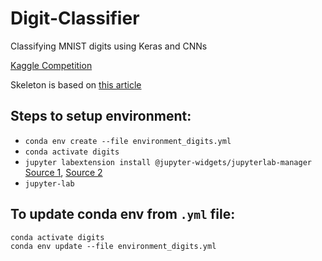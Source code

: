 # Digit-Classifier

Classifying MNIST digits using Keras and CNNs

[Kaggle Competition](https://www.kaggle.com/c/digit-recognizer/overview)

Skeleton is based on [this article](https://keras.io/examples/vision/mnist_convnet/)

## Steps to setup environment:
- `conda env create --file environment_digits.yml`
- `conda activate digits`
- `jupyter labextension install @jupyter-widgets/jupyterlab-manager` [Source 1](https://stackoverflow.com/questions/49542417/how-to-get-ipywidgets-working-in-jupyter-lab), [Source 2](https://ipywidgets.readthedocs.io/en/latest/user_install.html#installing-the-jupyterlab-extension)
- `jupyter-lab`

## To update conda env from `.yml` file:

```
conda activate digits
conda env update --file environment_digits.yml
```